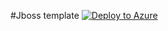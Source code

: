 #Jboss template [![Deploy to Azure](http://azuredeploy.net/deploybutton.png)](https://azuredeploy.net/)